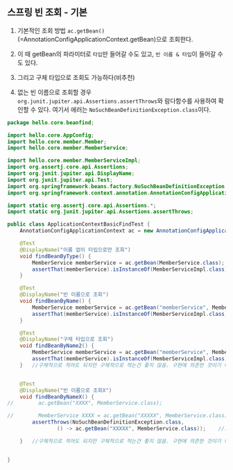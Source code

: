 ## 스프링 빈 조회 - 기본

1. 기본적인 조회 방법 
`ac.getBean()`(=AnnotationConfigApplicationContext.getBean)으로 조회한다.
2. 이 때 getBean의 파라미터로 `타입`만 들어갈 수도 있고, `빈 이름 & 타입`이 들어갈 수도 있다.

3. 그리고 구체 타입으로 조회도 가능하다(비추천)

4. 없는 빈 이름으로 조회할 경우 `org.junit.jupiter.api.Assertions.assertThrows`와 람다함수를 사용하여 확인할 수 있다.
여기서 에러는 `NoSuchBeanDefinitionException.class`이다.

```java
package hello.core.beanfind;

import hello.core.AppConfig;
import hello.core.member.Member;
import hello.core.member.MemberService;

import hello.core.member.MemberServiceImpl;
import org.assertj.core.api.Assertions;
import org.junit.jupiter.api.DisplayName;
import org.junit.jupiter.api.Test;
import org.springframework.beans.factory.NoSuchBeanDefinitionException;
import org.springframework.context.annotation.AnnotationConfigApplicationContext;

import static org.assertj.core.api.Assertions.*;
import static org.junit.jupiter.api.Assertions.assertThrows;

public class ApplicationContextBasicFindTest {
    AnnotationConfigApplicationContext ac = new AnnotationConfigApplicationContext(AppConfig.class);

    @Test
    @DisplayName("이름 없이 타입으로만 조회")
    void findBeanByType() {
        MemberService memberService = ac.getBean(MemberService.class);
        assertThat(memberService).isInstanceOf(MemberServiceImpl.class);
    }

    @Test
    @DisplayName("빈 이름으로 조회")
    void findBeanByName() {
        MemberService memberService = ac.getBean("memberService", MemberService.class);
        assertThat(memberService).isInstanceOf(MemberServiceImpl.class);
    }

    @Test
    @DisplayName("구체 타입으로 조회")
    void findBeanByName2() {
        MemberService memberService = ac.getBean("memberService", MemberServiceImpl.class);
        assertThat(memberService).isInstanceOf(MemberServiceImpl.class);
    }   //구체적으로 적어도 되지만 구체적으로 적는건 좋지 않음. 구현에 의존한 것이기 때문


    @Test
    @DisplayName("빈 이름으로 조회X")
    void findBeanByNameX() {
//        ac.getBean("XXXX", MemberService.class);

//        MemberService XXXX = ac.getBean("XXXXX", MemberService.class);
        assertThrows(NoSuchBeanDefinitionException.class,
                () -> ac.getBean("XXXXX", MemberService.class));    //오른쪽에 있는 로직을 실행하면 왼쪽에 있는 에러가 발생해야 OK

    }   //구체적으로 적어도 되지만 구체적으로 적는건 좋지 않음. 구현에 의존한 것이기 때문


}

```
